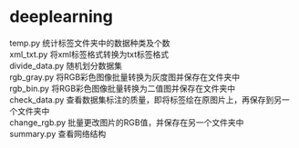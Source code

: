 # deeplearning
temp.py  统计标签文件夹中的数据种类及个数  
xml_txt.py  将xml标签格式转换为txt标签格式  
divide_data.py 随机划分数据集  
rgb_gray.py 将RGB彩色图像批量转换为灰度图并保存在文件夹中  
rgb_bin.py 将RGB彩色图像批量转换为二值图并保存在文件夹中  
check_data.py 查看数据集标注的质量，即将标签绘在原图片上，再保存到另一个文件夹中  
change_rgb.py 批量更改图片的RGB值，并保存在另一个文件夹中  
summary.py 查看网络结构  
